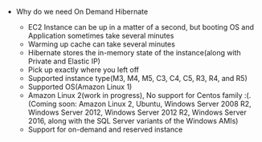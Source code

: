* Why do we need On Demand Hibernate

    * EC2 Instance can be up in a matter of a second, but booting OS and Application sometimes take several minutes
    * Warming up cache can take several minutes
    * Hibernate stores the in-memory state of the instance(along with Private and Elastic IP)
    * Pick up exactly where you left off
    * Supported instance type(M3, M4, M5, C3, C4, C5, R3, R4, and R5)
    * Supported OS(Amazon Linux 1)
    * Amazon Linux 2(work in progress), No support for Centos family :(. (Coming soon: Amazon Linux 2, Ubuntu, Windows Server 2008 R2, Windows Server 2012, Windows Server 2012 R2, Windows Server 2016, along with the SQL Server variants of the Windows AMIs)
    * Support for on-demand and reserved instance
